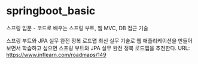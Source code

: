 # springboot_basic
스프링 입문 - 코드로 배우는 스프링 부트, 웹 MVC, DB 접근 기술


스프링 부트와 JPA 실무 완전 정복 로드맵
최신 실무 기술로 웹 애플리케이션을 만들어보면서 학습하고 싶으면 스프링 부트와 JPA 실무 완전 정복 로드맵을 추천한다. URL: https://www.inflearn.com/roadmaps/149

